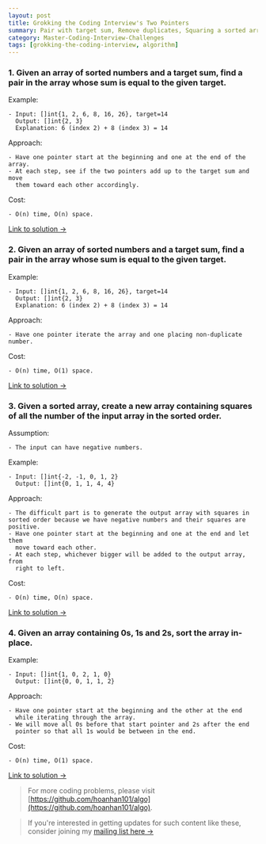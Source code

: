 ```yaml
---
layout: post
title: Grokking the Coding Interview's Two Pointers
summary: Pair with target sum, Remove duplicates, Squaring a sorted array, Dutch national flag problem
category: Master-Coding-Interview-Challenges
tags: [grokking-the-coding-interview, algorithm]
---
```


### 1. Given an array of sorted numbers and a target sum, find a pair in the array whose sum is equal to the given target.

Example:
```
- Input: []int{1, 2, 6, 8, 16, 26}, target=14
  Output: []int{2, 3}
  Explanation: 6 (index 2) + 8 (index 3) = 14
```

Approach:
```
- Have one pointer start at the beginning and one at the end of the array.
- At each step, see if the two pointers add up to the target sum and move
  them toward each other accordingly.
```

Cost:
```
- O(n) time, O(n) space.
```

[Link to solution →](https://github.com/hoanhan101/algo/blob/master/gtci/pair_target_sum_test.go)

### 2. Given an array of sorted numbers and a target sum, find a pair in the array whose sum is equal to the given target.

Example:
```
- Input: []int{1, 2, 6, 8, 16, 26}, target=14
  Output: []int{2, 3}
  Explanation: 6 (index 2) + 8 (index 3) = 14
```

Approach:
```
- Have one pointer iterate the array and one placing non-duplicate number.
```

Cost:
```
- O(n) time, O(1) space.
```

[Link to solution →](https://github.com/hoanhan101/algo/blob/master/gtci/remove_duplicates_test.go)

### 3. Given a sorted array, create a new array containing squares of all the number of the input array in the sorted order.

Assumption:
```
- The input can have negative numbers.
```

Example:
```
- Input: []int{-2, -1, 0, 1, 2}
  Output: []int{0, 1, 1, 4, 4}
```

Approach:
```
- The difficult part is to generate the output array with squares in sorted order because we have negative numbers and their squares are positive.
- Have one pointer start at the beginning and one at the end and let them
  move toward each other.
- At each step, whichever bigger will be added to the output array, from
  right to left.
```

Cost:
```
- O(n) time, O(n) space.
```

[Link to solution →](https://github.com/hoanhan101/algo/blob/master/gtci/square_sorted_array_test.go)


### 4. Given an array containing 0s, 1s and 2s, sort the array in-place.

Example:
```
- Input: []int{1, 0, 2, 1, 0}
  Output: []int{0, 0, 1, 1, 2}
```

Approach:
```
- Have one pointer start at the beginning and the other at the end
  while iterating through the array.
- We will move all 0s before that start pointer and 2s after the end
  pointer so that all 1s would be between in the end.
```

Cost:
```
- O(n) time, O(1) space.
```

[Link to solution →](https://github.com/hoanhan101/algo/blob/master/gtci/dutch_flag_test.go)

> For more coding problems, please visit
  [https://github.com/hoanhan101/algo](https://github.com/hoanhan101/algo).

> If you're interested in getting updates for such content like these, consider
  joining my [mailing list here →](https://tinyletter.com/hoanhan)
